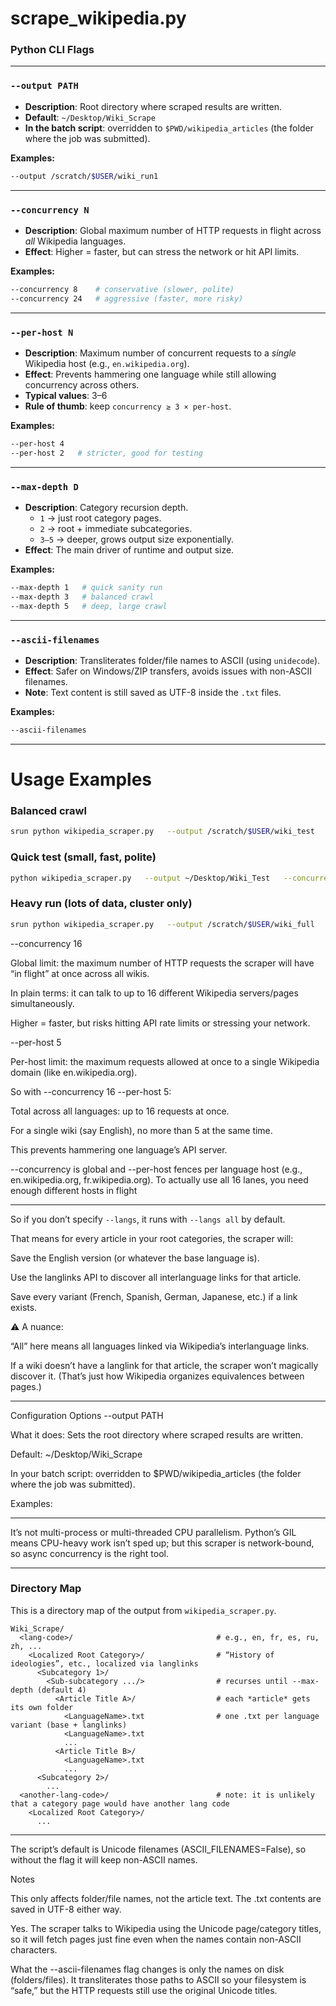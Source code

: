 # scrape_wikipedia.py



### Python CLI Flags
---

### `--output PATH`
- **Description**: Root directory where scraped results are written.  
- **Default**: `~/Desktop/Wiki_Scrape`  
- **In the batch script**: overridden to `$PWD/wikipedia_articles` (the folder where the job was submitted).  

**Examples:**
```bash
--output /scratch/$USER/wiki_run1
```

---

### `--concurrency N`
- **Description**: Global maximum number of HTTP requests in flight across *all* Wikipedia languages.  
- **Effect**: Higher = faster, but can stress the network or hit API limits.  

**Examples:**
```bash
--concurrency 8    # conservative (slower, polite)
--concurrency 24   # aggressive (faster, more risky)
```

---

### `--per-host N`
- **Description**: Maximum number of concurrent requests to a *single* Wikipedia host (e.g., `en.wikipedia.org`).  
- **Effect**: Prevents hammering one language while still allowing concurrency across others.  
- **Typical values**: 3–6  
- **Rule of thumb**: keep `concurrency ≥ 3 × per-host`.  

**Examples:**
```bash
--per-host 4
--per-host 2   # stricter, good for testing
```

---

### `--max-depth D`
- **Description**: Category recursion depth.  
  - `1` → just root category pages.  
  - `2` → root + immediate subcategories.  
  - `3–5` → deeper, grows output size exponentially.  
- **Effect**: The main driver of runtime and output size.  

**Examples:**
```bash
--max-depth 1   # quick sanity run
--max-depth 3   # balanced crawl
--max-depth 5   # deep, large crawl
```

---

### `--ascii-filenames`
- **Description**: Transliterates folder/file names to ASCII (using `unidecode`).  
- **Effect**: Safer on Windows/ZIP transfers, avoids issues with non-ASCII filenames.  
- **Note**: Text content is still saved as UTF-8 inside the `.txt` files.  

**Examples:**
```bash
--ascii-filenames
```

---

# Usage Examples

### Balanced crawl
```bash
srun python wikipedia_scraper.py   --output /scratch/$USER/wiki_test   --concurrency 16   --per-host 5   --max-depth 3   --ascii-filenames
```

### Quick test (small, fast, polite)
```bash
python wikipedia_scraper.py   --output ~/Desktop/Wiki_Test   --concurrency 8   --per-host 3   --max-depth 1   --ascii-filenames
```

### Heavy run (lots of data, cluster only)
```bash
srun python wikipedia_scraper.py   --output /scratch/$USER/wiki_full   --concurrency 24   --per-host 6   --max-depth 5
```




--concurrency 16

Global limit: the maximum number of HTTP requests the scraper will have “in flight” at once across all wikis.

In plain terms: it can talk to up to 16 different Wikipedia servers/pages simultaneously.

Higher = faster, but risks hitting API rate limits or stressing your network.

--per-host 5

Per-host limit: the maximum requests allowed at once to a single Wikipedia domain (like en.wikipedia.org).

So with --concurrency 16 --per-host 5:

Total across all languages: up to 16 requests at once.

For a single wiki (say English), no more than 5 at the same time.

This prevents hammering one language’s API server.

--concurrency is global and --per-host fences per language host (e.g., en.wikipedia.org, fr.wikipedia.org). To actually use all 16 lanes, you need enough different hosts in flight

-------------

So if you don’t specify `--langs`, it runs with `--langs all` by default.

That means for every article in your root categories, the scraper will:

Save the English version (or whatever the base language is).

Use the langlinks API to discover all interlanguage links for that article.

Save every variant (French, Spanish, German, Japanese, etc.) if a link exists.

⚠️ A nuance:

“All” here means all languages linked via Wikipedia’s interlanguage links.

If a wiki doesn’t have a langlink for that article, the scraper won’t magically discover it. (That’s just how Wikipedia organizes equivalences between pages.)




-------------
Configuration Options
--output PATH

What it does: Sets the root directory where scraped results are written.

Default: ~/Desktop/Wiki_Scrape

In your batch script: overridden to $PWD/wikipedia_articles (the folder where the job was submitted).

Examples:


-----

It’s not multi-process or multi-threaded CPU parallelism. Python’s GIL means CPU-heavy work isn’t sped up; but this scraper is network-bound, so async concurrency is the right tool.




---

### Directory Map 

This is a directory map of the output from `wikipedia_scraper.py`.

```
Wiki_Scrape/
  <lang-code>/                                # e.g., en, fr, es, ru, zh, ...
    <Localized Root Category>/                # “History of ideologies”, etc., localized via langlinks
      <Subcategory 1>/
        <Sub-subcategory .../>                # recurses until --max-depth (default 4)
          <Article Title A>/                  # each *article* gets its own folder
            <LanguageName>.txt                # one .txt per language variant (base + langlinks)
            <LanguageName>.txt
            ...
          <Article Title B>/
            <LanguageName>.txt
            ...
      <Subcategory 2>/
        ...
  <another-lang-code>/                        # note: it is unlikely that a category page would have another lang code
    <Localized Root Category>/
      ...
```

-----


The script’s default is Unicode filenames (ASCII_FILENAMES=False), so without the flag it will keep non-ASCII names.

Notes

This only affects folder/file names, not the article text. The .txt contents are saved in UTF-8 either way.




Yes. The scraper talks to Wikipedia using the Unicode page/category titles, so it will fetch pages just fine even when the names contain non-ASCII characters.

What the --ascii-filenames flag changes is only the names on disk (folders/files). It transliterates those paths to ASCII so your filesystem is “safe,” but the HTTP requests still use the original Unicode titles.
